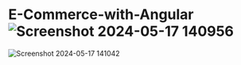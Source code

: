# E-Commerce-with-Angular![Screenshot 2024-05-17 140956](https://github.com/sangmeshbirajdar/E-Commerce-with-Angular/assets/125272249/f038b845-639f-4b32-8452-f17a0ffe693b)
![Screenshot 2024-05-17 141042](https://github.com/sangmeshbirajdar/E-Commerce-with-Angular/assets/125272249/9254c7d5-251e-43b2-9fac-444ccd145bd1)

